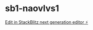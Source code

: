 # sb1-naovlvs1

[Edit in StackBlitz next generation editor ⚡️](https://stackblitz.com/~/github.com/the-online-office/sb1-naovlvs1)
